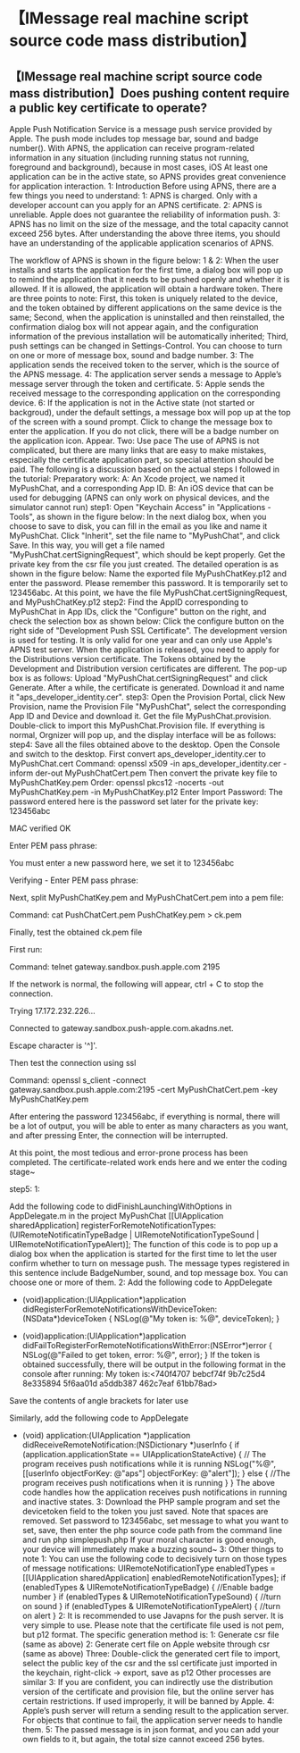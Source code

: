 # 【IMessage real machine script source code mass distribution】

## 【IMessage real machine script source code mass distribution】Does pushing content require a public key certificate to operate?


Apple Push Notification Service is a message push service provided by Apple. The push mode includes top message bar, sound and badge number(). With APNS, the application can receive program-related information in any situation (including running status not running, foreground and background), because in most cases, iOS At least one application can be in the active state, so APNS provides great convenience for application interaction.
1: Introduction
Before using APNS, there are a few things you need to understand:
1: APNS is charged. Only with a developer account can you apply for an APNS certificate.
2: APNS is unreliable. Apple does not guarantee the reliability of information push.
3: APNS has no limit on the size of the message, and the total capacity cannot exceed 256 bytes.
After understanding the above three items, you should have an understanding of the applicable application scenarios of APNS.

The workflow of APNS is shown in the figure below:
1 & 2: When the user installs and starts the application for the first time, a dialog box will pop up to remind the application that it needs to be pushed openly and whether it is allowed. If it is allowed, the application will obtain a hardware token.
There are three points to note:
First, this token is uniquely related to the device, and the token obtained by different applications on the same device is the same;
Second, when the application is uninstalled and then reinstalled, the confirmation dialog box will not appear again, and the configuration information of the previous installation will be automatically inherited;
Third, push settings can be changed in Settings-Control. You can choose to turn on one or more of message box, sound and badge number.
3: The application sends the received token to the server, which is the source of the APNS message. 4: The application server sends a message to Apple’s message server through the token and certificate.
5: Apple sends the received message to the corresponding application on the corresponding device.
6: If the application is not in the Active state (not started or backgroud), under the default settings, a message box will pop up at the top of the screen with a sound prompt. Click to change the message box to enter the application. If you do not click, there will be a badge number on the application icon. Appear.
Two: Use pace
The use of APNS is not complicated, but there are many links that are easy to make mistakes, especially the certificate application part, so special attention should be paid.
The following is a discussion based on the actual steps I followed in the tutorial:
Preparatory work:
A: An Xcode project, we named it MyPushChat, and a corresponding App ID.
B: An iOS device that can be used for debugging (APNS can only work on physical devices, and the simulator cannot run)
step1:
Open "Keychain Access" in "Applications - Tools", as shown in the figure below:
In the next dialog box, when you choose to save to disk, you can fill in the email as you like and name it MyPushChat.
Click "Inherit", set the file name to "MyPushChat", and click Save. In this way, you will get a file named "MyPushChat.certSigningRequest", which should be kept properly.
Get the private key from the csr file you just created. The detailed operation is as shown in the figure below:
Name the exported file MyPushChatKey.p12 and enter the password. Please remember this password. It is temporarily set to 123456abc.
At this point, we have the file MyPushChat.certSigningRequest, and MyPushChatKey.p12
step2:
Find the AppID corresponding to MyPushChat in App IDs, click the "Configure" button on the right, and check the selection box as shown below:
Click the configure button on the right side of "Development Push SSL Certificate". The development version is used for testing. It is only valid for one year and can only use Apple's APNS test server. When the application is released, you need to apply for the Distributions version certificate. The Tokens obtained by the Development and Distribution version certificates are different. The pop-up box is as follows: Upload "MyPushChat.certSigningRequest" and click Generate. After a while, the certificate is generated. Download it and name it "aps_developer_identity.cer".
step3:
Open the Provision Portal, click New Provision, name the Provision File "MyPushChat", select the corresponding App ID and Device and download it. Get the file MyPushChat.provision. Double-click to import this MyPushChat.Provision file. If everything is normal, Orgnizer will pop up, and the display interface will be as follows:
step4:
Save all the files obtained above to the desktop. Open the Console and switch to the desktop.
First convert aps_developer_identity.cer to MyPushChat.cert
Command: openssl x509 -in aps_developer_identity.cer -inform der-out MyPushChatCert.pem
Then convert the private key file to MyPushChatKey.pem
Order:
openssl pkcs12 -nocerts -out MyPushChatKey.pem -in MyPushChatKey.p12
Enter Import Password:
The password entered here is the password set later for the private key: 123456abc

MAC verified OK

Enter PEM pass phrase:

You must enter a new password here, we set it to 123456abc

Verifying - Enter PEM pass phrase:



Next, split MyPushChatKey.pem and MyPushChatCert.pem into a pem file:

Command: cat PushChatCert.pem PushChatKey.pem > ck.pem



Finally, test the obtained ck.pem file

First run:

Command: telnet gateway.sandbox.push.apple.com 2195

If the network is normal, the following will appear, ctrl + C to stop the connection.

Trying 17.172.232.226...

Connected to gateway.sandbox.push-apple.com.akadns.net.

Escape character is '^]'.



Then test the connection using ssl

Command: openssl s_client -connect gateway.sandbox.push.apple.com:2195 -cert MyPushChatCert.pem -key MyPushChatKey.pem

After entering the password 123456abc, if everything is normal, there will be a lot of output, you will be able to enter as many characters as you want, and after pressing Enter, the connection will be interrupted.



At this point, the most tedious and error-prone process has been completed. The certificate-related work ends here and we enter the coding stage~



step5:
1:

Add the following code to didFinishLaunchingWithOptions in AppDelegate.m in the project MyPushChat [[UIApplication sharedApplication] registerForRemoteNotificationTypes:
(UIRemoteNotificatinTypeBadge | UIRemoteNotificationTypeSound | UIRemoteNotificationTypeAlert)];
The function of this code is to pop up a dialog box when the application is started for the first time to let the user confirm whether to turn on message push. The message types registered in this sentence include BadgeNumber, sound, and top message box. You can choose one or more of them.
2: Add the following code to AppDelegate

- (void)application:(UIApplication*)application didRegisterForRemoteNotificationsWithDeviceToken:(NSData*)deviceToken
{
NSLog(@"My token is: %@", deviceToken);
}
 
- (void)application:(UIApplication*)application didFailToRegisterForRemoteNotificationsWithError:(NSError*)error
{
NSLog(@"Failed to get token, error: %@", error);
}
If the token is obtained successfully, there will be output in the following format in the console after running:
My token is:<740f4707 bebcf74f 9b7c25d4 8e335894 5f6aa01d a5ddb387 462c7eaf 61bb78ad>

Save the contents of angle brackets for later use

Similarly, add the following code to AppDelegate


- (void) application:(UIApplication *)application didReceiveRemoteNotification:(NSDictionary *)userInfo
{
     if (application.applicationState == UIApplicationStateActive) {
         // The program receives push notifications while it is running
         NSLog("%@", [[userInfo objectForKey: @"aps"] objectForKey: @"alert"]);
     } else {
         //The program receives push notifications when it is running
     }
}
The above code handles how the application receives push notifications in running and inactive states.
3: Download the PHP sample program and set the devicetoken field to the token you just saved. Note that spaces are removed.
Set password to 123456abc, set message to what you want to set, save, then enter the php source code path from the command line and run php simplepush.php
If your moral character is good enough, your device will immediately make a buzzing sound~ 3: Other things to note
1: You can use the following code to decisively turn on those types of message notifications:
UIRemoteNotificationType enabledTypes = [[UIApplication sharedApplication] enabledRemoteNotificationTypes];
if (enabledTypes & UIRemoteNotificationTypeBadge) {
//Enable badge number
}
if (enabledTypes & UIRemoteNotificationTypeSound) {
//turn on sound
}
if (enabledTypes & UIRemoteNotificationTypeAlert) {
//turn on alert
}
2: It is recommended to use Javapns for the push server. It is very simple to use. Please note that the certificate file used is not pem, but p12 format. The specific generation method is:
1: Generate csr file (same as above)
2: Generate cert file on Apple website through csr (same as above)
Three: Double-click the generated cert file to import, select the public key of the csr and the ssl certificate just imported in the keychain, right-click -> export, save as p12
Other processes are similar
3: If you are confident, you can indirectly use the distribution version of the certificate and provision file, but the online server has certain restrictions. If used improperly, it will be banned by Apple.
4: Apple’s push server will return a sending result to the application server. For objects that continue to fail, the application server needs to handle them.
5: The passed message is in json format, and you can add your own fields to it, but again, the total size cannot exceed 256 bytes.